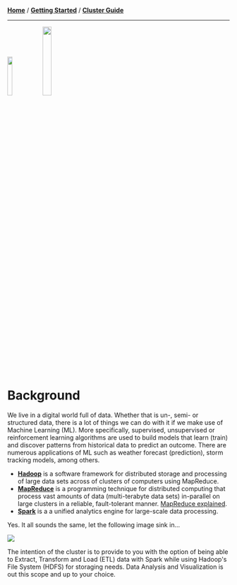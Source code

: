 [**Home**](README.md) / [**Getting Started**](pages/Getting-Started.md) / [**Cluster Guide**](pages/Cluster-Guide.md)

---

<img src="https://content.linkedin.com/content/dam/engineering/site-assets/images/blog/posts/2019/02/hadoopmeetup2.png" width="15%"/> <img src="https://upload.wikimedia.org/wikipedia/commons/thumb/f/f3/Apache_Spark_logo.svg/388px-Apache_Spark_logo.svg.png" width="20%"/>


# Background

We live in a digital world full of data. Whether that is un-, semi- or structured data, there is a lot of things we can do with it if we make use of Machine Learning (ML). More specifically, supervised, unsupervised or reinforcement learning algorithms are used to build models that learn (train) and discover patterns from historical data to predict an outcome. There are numerous applications of ML such as weather forecast (prediction), storm tracking models, among others.

- [**Hadoop**](https://hadoop.apache.org/) is a software framework for distributed storage and processing of large data sets across of clusters of computers using MapReduce.
- [**MapReduce**](https://www.tutorialspoint.com/hadoop/hadoop_mapreduce.htm) is a programming technique for distributed computing that process vast amounts of data (multi-terabyte data sets) in-parallel on large clusters in a reliable, fault-tolerant manner. [MapReduce explained](https://www.youtube.com/watch?v=lgWy7BwIKKQ).
- [**Spark**](https://spark.apache.org/) is a a unified analytics engine for large-scale data processing.

Yes. It all sounds the same, let the following image sink in...

<img src="https://www.clearpeaks.com/wp-content/uploads/2016/02/Big-Data-ecosystem.png"/>

The intention of the cluster is to provide to you with the option of being able to Extract, Transform and Load (ETL) data with Spark while using Hadoop's File System (HDFS) for storaging needs. Data Analysis and Visualization is out this scope and up to your choice.
